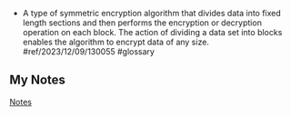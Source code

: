 - A type of symmetric encryption algorithm that divides data into fixed length sections and then performs the encryption or decryption operation on each block. The action of dividing a data set into blocks enables the algorithm to encrypt data of any size. #ref/2023/12/09/130055 #glossary
## My Notes
[Notes](mynotes/block-cipher-notes.md)
